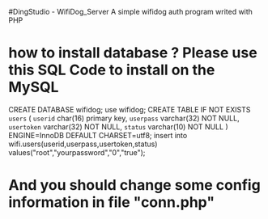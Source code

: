 #DingStudio - WifiDog_Server
A simple wifidog auth program writed with PHP
# how to install database ? Please use this SQL Code to install on the MySQL

CREATE DATABASE wifidog;
use wifidog;
CREATE TABLE IF NOT EXISTS `users` (
  `userid` char(16)  primary key,
  `userpass` varchar(32) NOT NULL,
  `usertoken` varchar(32) NOT NULL,
  `status` varchar(10) NOT NULL
) ENGINE=InnoDB DEFAULT CHARSET=utf8;
insert into wifi.users(userid,userpass,usertoken,status) values("root","yourpassword","0","true");

# And you should change some config information in file "conn.php"
